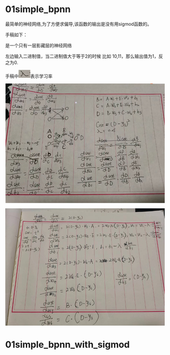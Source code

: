 # 01simple_bpnn

最简单的神经网络,为了方便求偏导,该函数的输出是没有用sigmod函数的。

手稿如下：

是一个只有一层影藏层的神经网络

左边输入二进制值，当二进制值大于等于2的时候 比如 10,11，那么输出值为1，反之为0.

手稿中![image-20220409235134955](.Img/image-20220409235134955.png)表示学习率

![image-20220409220135264](.Img/image-20220409220135264.png)

<img src=".Img/image-20220409220211085.png" alt="image-20220409220211085" style="zoom:150%;" />



# 01simple_bpnn_with_sigmod



